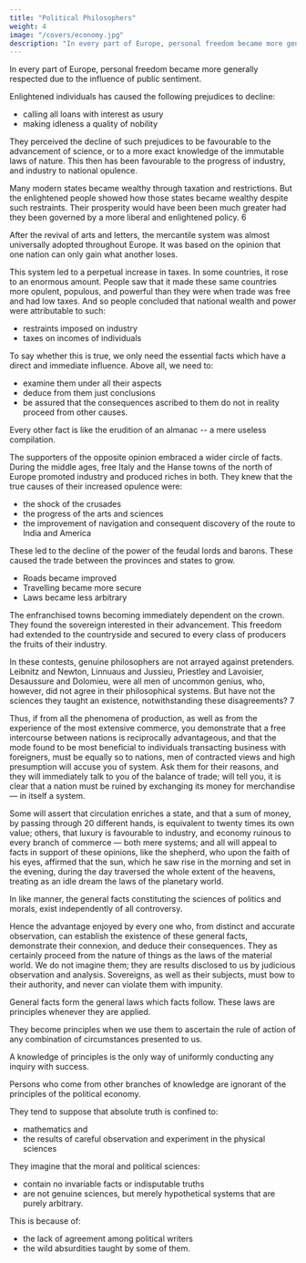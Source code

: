 ```yaml
---
title: "Political Philosophers"
weight: 4
image: "/covers/economy.jpg"
description: "In every part of Europe, personal freedom became more generally respected due to the influence of public sentiment"
---
```




In every part of Europe, personal freedom became more generally respected due to the influence of public sentiment.
<!-- if not from a more improved organization of political society,
at least from the   --> Enlightened individuals has caused the following prejudices to decline:
- calling all loans with interest as usury
- making idleness a quality of <!-- and attaching the importance of --> nobility

<!--  have not only remarked the influence of these,
but of many other analogous facts; it has been perceived by
them, that  -->

They perceived the decline of such prejudices to be favourable to the advancement of science, or to a more exact knowledge of the immutable laws of nature. This then <!-- ; that this improvement in the
cultivation of science has itself --> has been favourable to the progress of industry, and industry to national opulence. 

<!-- From such an induction of facts they have been enabled to conclude, with
much greater certainty than the unthinking multitude, that  -->

Many modern states became wealthy through taxation and restrictions. But the enlightened people showed how those states became wealthy despite such restraints. <!--  on the natural course of human affairs, but in spite of such powerful causes of discouragement. --> Their prosperity would have been <!--  of the same countries would have --> been much greater had they been governed by a more liberal and enlightened policy. 6

<!-- posing them well examined, well observed, and well described, how many of them either prove nothing, or directly
the reverse of what’s intended to be established by them. -->

<!-- Hence, there is not an absurd theory, or an extravagant opinion that has not been supported by an appeal to facts; 4 and it
is by facts also that public authorities have been so often misled. But a knowledge of facts, without a knowledge of their
mutual relations, without being able to show why the one is a cause, and the other a consequence, is really no better than
the crude information of an office-clerk, of whom the most intelligent seldom becomes acquainted with more than one
particular series, which only enables him to examine a question in a single point of view.

Nothing can be more idle than the opposition of theory to practice! What is theory, if it be not a knowledge of the laws
which connect effects with their causes, or facts with facts?

And who can be better acquainted with facts than the theorist who surveys them under all their aspects, and comprehends their relation to each other? And what is practice 5 without theory, but the employment of means without knowing how or why they act? In any investigation, to treat dissimilar cases as if they were analogous, is but a dangerous kind of empiricism, leading to conclusions never foreseen. -->

<!-- Hence it is, that after having seen the exclusive or restrictive system of commerce, a system founded on ,   -->

After the revival of arts and letters, the mercantile system was almost universally adopted throughout Europe. It was based on the opinion that one nation can only gain what another loses. 

This system led to a perpetual increase in taxes. In some countries, it rose to an enormous amount. People saw that it made these same countries more opulent, populous, and powerful than they were when trade was free and had low taxes. And so people <!--  were almost entirely exempt from public burdens, the generality of mankind have --> concluded that national wealth and power were attributable to such:
- restraints imposed on industry
- taxes on incomes of individuals

<!-- Shallow thinkers have even pretended that this opinion was founded on facts, and that every different one was the offspring of a wild and disordered imagination. -->

To say whether this is true, <!--  obtain the truth we do not need so many facts. --> we only need the essential facts which have a direct and immediate influence. Above all, we need to:
- examine them under all their aspects
- deduce from them just conclusions
- be assured that the consequences ascribed to them do not in reality proceed from other causes. 

Every other fact is like the erudition of an almanac -- a mere useless compilation. 

<!-- And it may be remarked, that this sort of information is peculiar to men of clear memories and clouded judgments; men who declaim against the best established
doctrines, the fruits of the most enlarged experience and profoundest reasoning; and whilst inveighing against system,
whenever their own routine is departed from, are precisely those most under its influence, and who defend it with stub -->

The supporters of the opposite opinion embraced a wider circle of facts. <!-- , and understood them much better than their opponents. --> During the middle ages, free Italy and the Hanse towns of the north of Europe promoted industry and produced riches in both. They knew that the true causes of their increased opulence were:
- the shock of the crusades
- the progress of the arts and sciences
- the improvement of navigation and consequent discovery of the route to India and America

<!-- , as well as a succession of other less important events, were all known to them as the true causes of  of the most ingenious nations on the globe. -->

These led to the decline of the power of <!-- And although they were aware that this activity had received successive checks, they at the same time knew that it had been freed from more oppressive obstacles. In consequence of the authority of  --> the feudal lords and barons. These caused the trade between the provinces and states to grow. <!-- could no longer be interrupted; --> 
- Roads became improved
- Travelling became more secure
- Laws became less arbitrary

The enfranchised towns becoming immediately dependent on the crown. They found the sovereign interested in their advancement. This freedom <!-- ; and this enfranchisement, which the natural course of things and the progress
of civilization --> had extended to the countryside and secured to every class of producers the fruits of their industry. 

<!-- born folly, fearful rather of being convinced, than desirous of
arriving at certainty.
by both parties, but are classed and explained differently by
each; and it is worthy of remark, that  -->

In these contests, genuine philosophers are not arrayed against pretenders. Leibnitz and Newton, Linnuaus and Jussieu, Priestley and Lavoisier, Desaussure and Dolomieu, were all men of uncommon genius, who, however, did not agree in their philosophical systems. But have not the sciences they taught an existence, notwithstanding these disagreements? 7

Thus, if from all the phenomena of production, as well as from the experience of the most extensive commerce, you demonstrate that a free intercourse between nations is reciprocally advantageous, and that the mode found to be most beneficial to individuals transacting business with foreigners, must be equally so to nations, men of contracted views and high presumption will accuse you of system. Ask them for their reasons, and they will immediately talk to you of the balance of trade; will tell you, it is clear that a nation must be ruined by exchanging its money for merchandise — in itself a system. 

Some will assert that circulation enriches a state, and that a sum of money, by passing through 20 different hands, is equivalent to twenty times its own value; others, that luxury is favourable to industry, and economy ruinous to every branch of commerce — both mere systems; and all will appeal to facts in support of these opinions, like the shepherd, who upon the faith of his eyes, affirmed that the sun, which he saw rise in the morning and set in the evening, during the day traversed the whole extent of the heavens, treating as an idle dream the laws of the planetary world. 

In like manner, the general facts constituting the sciences of politics and morals, exist independently of all controversy.

Hence the advantage enjoyed by every one who, from distinct and accurate observation, can establish the existence of these general facts, demonstrate their connexion, and deduce their consequences. They as certainly proceed from the nature of things as the laws of the material world. We do not imagine them; they are results disclosed to us by judicious observation and analysis. Sovereigns, as well as their subjects, must bow to their authority, and never can violate them with impunity. 

General facts form the general laws which facts follow. These laws are principles whenever they are applied. 

They become principles when we use them to ascertain the rule of action of any combination of circumstances presented to us. 

A knowledge of principles is the only way of uniformly conducting any inquiry with success.

Persons who come from other branches of knowledge are ignorant of the principles of the political economy. 

They tend to suppose that absolute truth is confined to:
- mathematics and
- the results of careful observation and experiment in the physical sciences


They imagine that the moral and political sciences:
- contain no invariable facts or indisputable truths
- are not genuine sciences, but merely hypothetical systems that are purely arbitrary. 

This is because of:
- the lack of agreement among political writers
- the wild absurdities taught by some of them. 

<!-- But what science has been free from extravagant hypotheses? How many years have elapsed since those most advanced have been altogether disengaged from system? On the contrary, do we not still see men of perverted understandings attacking the best established positions?  -->



